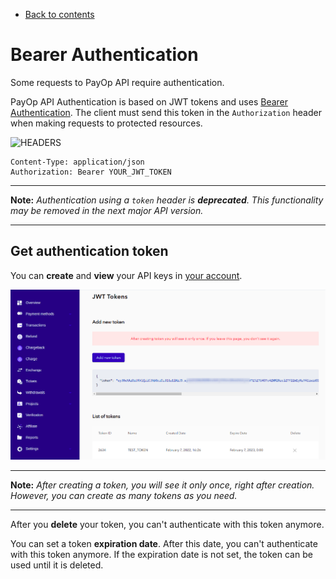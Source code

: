 * [Back to contents](../Readme.md#contents)

# Bearer Authentication

Some requests to PayOp API require authentication.

PayOp API Authentication is based on JWT tokens and uses [Bearer Authentication](https://swagger.io/docs/specification/authentication/bearer-authentication/).
The client must send this token in the `Authorization` header when making requests to protected resources.

![HEADERS](https://img.shields.io/badge/-HEADERS-yellowgreen?style=for-the-badge)
```shell
Content-Type: application/json
Authorization: Bearer YOUR_JWT_TOKEN
``` 


---

**Note:** *Authentication using a `token` header is **deprecated**.
This functionality may be removed in the next major API version.*

---

## Get authentication token

You can **create** and **view** your API keys in [your account](https://payop.com/en/profile/settings/jwt-token).

![Payop JWT Tokens page](../images/payop-jwt-page.png)


---

**Note:** *After creating a token, you will see it only once, right after creation. 
However, you can create as many tokens as you need.*

---

After you **delete** your token, you can't authenticate with this token anymore.

You can set a token **expiration date**. After this date, you can't authenticate with this token anymore. 
If the expiration date is not set, the token can be used until it is deleted.